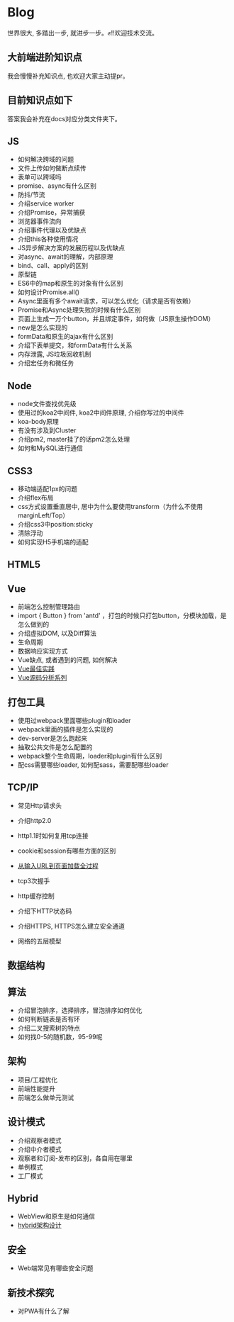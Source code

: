 # Blog

世界很大, 多踏出一步, 就进步一步。✊!!欢迎技术交流。


## 大前端进阶知识点

我会慢慢补充知识点, 也欢迎大家主动提pr。


## 目前知识点如下

答案我会补充在docs对应分类文件夹下。

## JS

- 如何解决跨域的问题
- 文件上传如何做断点续传
- 表单可以跨域吗
- promise、async有什么区别
- 防抖/节流
- 介绍service worker
- 介绍Promise，异常捕获
- 浏览器事件流向
- 介绍事件代理以及优缺点
- 介绍this各种使用情况
- JS异步解决方案的发展历程以及优缺点
- 对async、await的理解，内部原理
- bind、call、apply的区别
- 原型链
- ES6中的map和原生的对象有什么区别
- 如何设计Promise.all()
- Async里面有多个await请求，可以怎么优化（请求是否有依赖）
- Promise和Async处理失败的时候有什么区别
- 页面上生成一万个button，并且绑定事件，如何做（JS原生操作DOM）
- new是怎么实现的
- formData和原生的ajax有什么区别
- 介绍下表单提交，和formData有什么关系
- 内存泄露, JS垃圾回收机制
- 介绍宏任务和微任务

## Node

- node文件查找优先级
- 使用过的koa2中间件, koa2中间件原理, 介绍你写过的中间件
- koa-body原理
- 有没有涉及到Cluster
- 介绍pm2, master挂了的话pm2怎么处理
- 如何和MySQL进行通信

## CSS3

- 移动端适配1px的问题
- 介绍flex布局
- css方式设置垂直居中, 居中为什么要使用transform（为什么不使用marginLeft/Top）
- 介绍css3中position:sticky
- 清除浮动
- 如何实现H5手机端的适配


## HTML5



## Vue

- 前端怎么控制管理路由
- import { Button } from 'antd' ，打包的时候只打包button，分模块加载，是怎么做到的
- 介绍虚拟DOM, 以及Diff算法
- 生命周期
- 数据响应实现方式
- Vue缺点, 或者遇到的问题, 如何解决
- [Vue最佳实践](https://github.com/NuoHui/fe-note/blob/master/docs/vue/Vue%E6%9C%80%E4%BD%B3%E5%AE%9E%E8%B7%B5.md)
- [Vue源码分析系列](https://github.com/NuoHui/fe-note/tree/master/docs/vue)


## 打包工具

- 使用过webpack里面哪些plugin和loader
- webpack里面的插件是怎么实现的
- dev-server是怎么跑起来
- 抽取公共文件是怎么配置的
- webpack整个生命周期，loader和plugin有什么区别
- 配css需要哪些loader, 如何配sass，需要配哪些loader

## TCP/IP

- 常见Http请求头
- 介绍http2.0
- http1.1时如何复用tcp连接
- cookie和session有哪些方面的区别
- [从输入URL到页面加载全过程](https://github.com/NuoHui/fe-note/blob/master/docs/tcpIp/network/%E7%BD%91%E7%BB%9C%E6%98%AF%E5%A6%82%E4%BD%95%E9%93%BE%E6%8E%A5%E7%9A%84.md)

- tcp3次握手
- http缓存控制
- 介绍下HTTP状态码
- 介绍HTTPS, HTTPS怎么建立安全通道
- 网络的五层模型

## 数据结构

## 算法
- 介绍冒泡排序，选择排序，冒泡排序如何优化
- 如何判断链表是否有环
- 介绍二叉搜索树的特点
- 如何找0-5的随机数，95-99呢

## 架构

- 项目/工程优化
- 前端性能提升
- 前端怎么做单元测试


## 设计模式

- 介绍观察者模式
- 介绍中介者模式
- 观察者和订阅-发布的区别，各自用在哪里
- 单例模式
- 工厂模式

## Hybrid
- WebView和原生是如何通信
- [hybrid架构设计](https://github.com/NuoHui/fe-note/blob/master/docs/hybrid/hybrid%E6%9E%B6%E6%9E%84%E8%AE%BE%E8%AE%A1.md)


## 安全
- Web端常见有哪些安全问题

## 新技术探究
- 对PWA有什么了解





